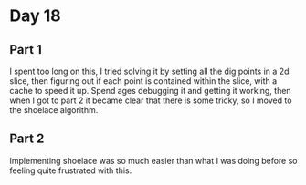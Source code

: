 # Day 18
## Part 1
I spent too long on this, I tried solving it by setting all the dig points in a 2d slice, then figuring out if each point
is contained within the slice, with a cache to speed it up. Spend ages debugging it and getting it working, then when I 
got to part 2 it became clear that there is some tricky, so I moved to the shoelace algorithm.

## Part 2
Implementing shoelace was so much easier than what I was doing before so feeling quite frustrated with this.


